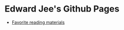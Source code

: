 Edward Jee's Github Pages
=========================
* [Favorite reading materials](reading-materials.md)
